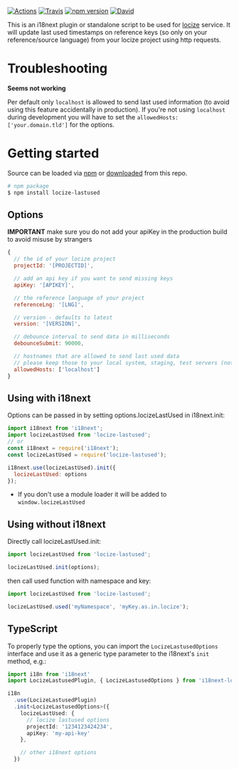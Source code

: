 [![Actions](https://github.com/locize/locize-lastused/workflows/node/badge.svg)](https://github.com/locize/locize-lastused/actions?query=workflow%3Anode)
[![Travis](https://img.shields.io/travis/locize/locize-lastused/master.svg?style=flat-square)](https://travis-ci.org/locize/locize-lastused)
[![npm version](https://img.shields.io/npm/v/locize-lastused.svg?style=flat-square)](https://www.npmjs.com/package/locize-lastused)
[![David](https://img.shields.io/david/locize/locize-lastused.svg?style=flat-square)](https://david-dm.org/locize/locize-lastused)

This is an i18next plugin or standalone script to be used for [locize](http://locize.com) service. It will update last used timestamps on reference keys (so only on your reference/source language) from your locize project using http requests.

# Troubleshooting

**Seems not working**

Per default only `localhost` is allowed to send last used information (to avoid using this feature accidentally in production). If you're not using `localhost` during development you will have to set the `allowedHosts: ['your.domain.tld']` for the options.

# Getting started

Source can be loaded via [npm](https://www.npmjs.com/package/locize-lastused) or [downloaded](https://cdn.rawgit.com/locize/locize-lastused/master/locizeLastUsed.min.js) from this repo.

```bash
# npm package
$ npm install locize-lastused
```

## Options

**IMPORTANT** make sure you do not add your apiKey in the production build to avoid misuse by strangers

```js
{
  // the id of your locize project
  projectId: '[PROJECTID]',

  // add an api key if you want to send missing keys
  apiKey: '[APIKEY]',

  // the reference language of your project
  referenceLng: '[LNG]',

  // version - defaults to latest
  version: '[VERSION]',

  // debounce interval to send data in milliseconds
  debounceSubmit: 90000,

  // hostnames that are allowed to send last used data
  // please keep those to your local system, staging, test servers (not production)
  allowedHosts: ['localhost']
}
```

## Using with i18next

Options can be passed in by setting options.locizeLastUsed in i18next.init:

```js
import i18next from 'i18next';
import locizeLastUsed from 'locize-lastused';
// or
const i18next = require('i18next');
const locizeLastUsed = require('locize-lastused');

i18next.use(locizeLastUsed).init({
  locizeLastUsed: options
});
```

- If you don't use a module loader it will be added to `window.locizeLastUsed`

## Using without i18next

Directly call locizeLastUsed.init:

```js
import locizeLastUsed from 'locize-lastused';

locizeLastUsed.init(options);
```

then call used function with namespace and key:

```js
import locizeLastUsed from 'locize-lastused';

locizeLastUsed.used('myNamespace', 'myKey.as.in.locize');
```

## TypeScript

To properly type the options, you can import the `LocizeLastusedOptions` interface and use it as a generic type parameter to the i18next's `init` method, e.g.:

```ts
import i18n from 'i18next'
import LocizeLastusedPlugin, { LocizeLastusedOptions } from 'i18next-locize-backend'

i18n
  .use(LocizeLastusedPlugin)
  .init<LocizeLastusedOptions>({
    locizeLastUsed: {
      // locize lastused options
      projectId: '1234123424234',
      apiKey: 'my-api-key'
    },

    // other i18next options
  })
```